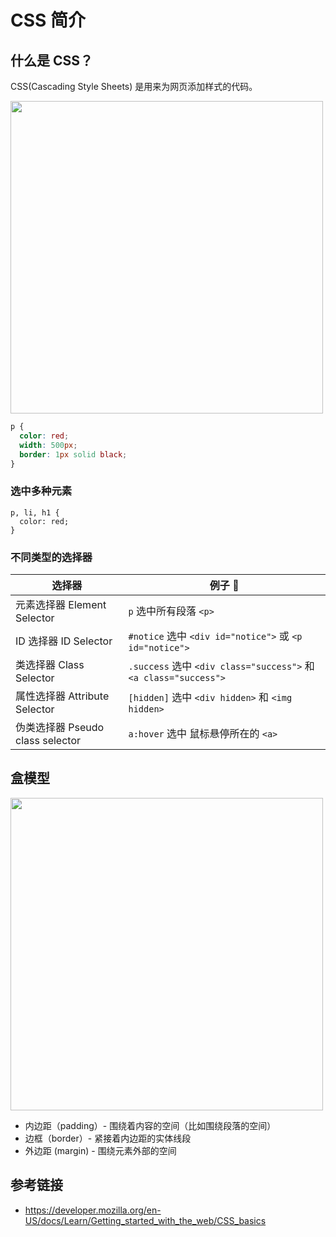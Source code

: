 # CSS 简介

## 什么是 CSS？
CSS(Cascading Style Sheets) 是用来为网页添加样式的代码。

<img src="https://mdn.mozillademos.org/files/9461/css-declaration-small.png" width="500">

```css
p {
  color: red;
  width: 500px;
  border: 1px solid black;
}
```

### 选中多种元素
```
p, li, h1 {
  color: red;
}
```

### 不同类型的选择器  
| 选择器 | 例子 🌰 |
| ----- | ----- |
| 元素选择器 Element Selector | `p` 选中所有段落 `<p>` |
| ID 选择器 ID Selector | `#notice` 选中 `<div id="notice">` 或 `<p id="notice">` |
| 类选择器 Class Selector | `.success` 选中 `<div class="success">` 和 `<a class="success">` |
| 属性选择器 Attribute Selector | `[hidden]` 选中 `<div hidden>` 和 `<img hidden>` |
| 伪类选择器 Pseudo class selector | `a:hover` 选中 鼠标悬停所在的 `<a>` |

## 盒模型

<img src="https://mdn.mozillademos.org/files/9443/box-model.png" width="500">

* 内边距（padding）- 围绕着内容的空间（比如围绕段落的空间）
* 边框（border）- 紧接着内边距的实体线段
* 外边距 (margin) - 围绕元素外部的空间

## 参考链接
* https://developer.mozilla.org/en-US/docs/Learn/Getting_started_with_the_web/CSS_basics
